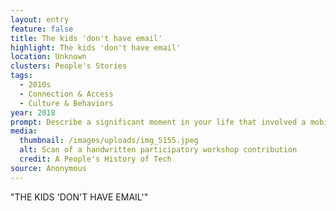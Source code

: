 ```yaml
---
layout: entry
feature: false
title: The kids 'don't have email'
highlight: The kids 'don't have email'
location: Unknown
clusters: People's Stories
tags:
  - 2010s
  - Connection & Access
  - Culture & Behaviors
year: 2018
prompt: Describe a significant moment in your life that involved a mobile phone.
media:
  thumbnail: /images/uploads/img_5155.jpeg
  alt: Scan of a handwritten participatory workshop contribution
  credit: A People's History of Tech
source: Anonymous
---
```

"THE KIDS 'DON'T HAVE EMAIL'"
